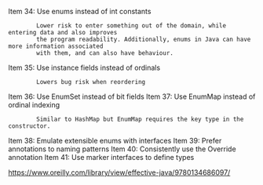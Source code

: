 Item 34: Use enums instead of int constants
            
            Lower risk to enter something out of the domain, while entering data and also improves 
            the program readability. Additionally, enums in Java can have more information associated 
            with them, and can also have behaviour.


Item 35: Use instance fields instead of ordinals

            Lowers bug risk when reordering

Item 36: Use EnumSet instead of bit fields
Item 37: Use EnumMap instead of ordinal indexing

            Similar to HashMap but EnumMap requires the key type in the constructor.

Item 38: Emulate extensible enums with interfaces
Item 39: Prefer annotations to naming patterns
Item 40: Consistently use the Override annotation
Item 41: Use marker interfaces to define types


https://www.oreilly.com/library/view/effective-java/9780134686097/